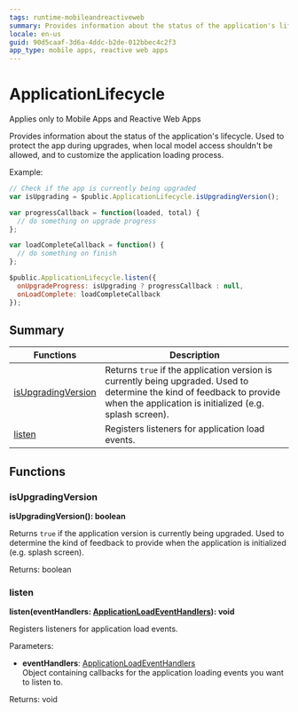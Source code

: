 ```yaml
---
tags: runtime-mobileandreactiveweb
summary: Provides information about the status of the application's lifecycle. Used to protect the app during upgrades, when local model access shouldn't be allowed, and to customize the application loading process.
locale: en-us
guid: 90d5caaf-3d6a-4ddc-b2de-012bbec4c2f3
app_type: mobile apps, reactive web apps
---
```


# ApplicationLifecycle

<div class="info" markdown="1">

Applies only to Mobile Apps and Reactive Web Apps

</div>

Provides information about the status of the application's lifecycle. Used to protect the app during upgrades, when local model access shouldn't be allowed, and to customize the application loading process.

Example:

```javascript
// Check if the app is currently being upgraded
var isUpgrading = $public.ApplicationLifecycle.isUpgradingVersion();

var progressCallback = function(loaded, total) {
  // do something on upgrade progress
};

var loadCompleteCallback = function() {
  // do something on finish
};

$public.ApplicationLifecycle.listen({
  onUpgradeProgress: isUpgrading ? progressCallback : null,
  onLoadComplete: loadCompleteCallback
});
```

## Summary

|Functions|Description|
|---|---|
|[isUpgradingVersion](applicationlifecycle.md#isupgradingversion)|Returns `true` if the application version is currently being upgraded. Used to determine the kind of feedback to provide when the application is initialized (e.g. splash screen).|
|[listen](applicationlifecycle.md#listen)|Registers listeners for application load events.|

## Functions

### isUpgradingVersion

**isUpgradingVersion(): boolean**

Returns `true` if the application version is currently being upgraded. Used to determine the kind of feedback to provide when the application is initialized (e.g. splash screen).

Returns: boolean

### listen

**listen(eventHandlers: [ApplicationLoadEventHandlers](../README.md#applicationloadeventhandlers)): void**

Registers listeners for application load events.

Parameters:

* **eventHandlers**: [ApplicationLoadEventHandlers](../README.md#applicationloadeventhandlers)<br/> Object containing callbacks for the application loading events you want to listen to.

Returns: void


